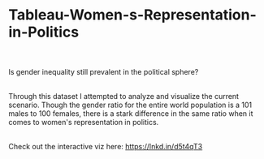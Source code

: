 # Tableau-Women-s-Representation-in-Politics<br><br>

Is gender inequality still prevalent in the political sphere?<br><br>


Through this dataset I attempted to analyze and visualize the current scenario. Though the gender ratio for the entire world population is a 101 males to 100 females, there is a stark difference in the same ratio when it comes to women's representation in politics.<br><br>

Check out the interactive viz here:
https://lnkd.in/d5t4qT3
